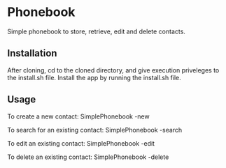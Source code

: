 Phonebook
=========

Simple phonebook to store, retrieve, edit and delete contacts.

Installation
------------
After cloning, cd to the cloned directory, and give execution priveleges to the install.sh file. Install the app by running the install.sh file.

Usage
-----
To create a new contact: SimplePhonebook -new 

To search for an existing contact: SimplePhonebook -search

To edit an existing contact: SimplePhonebook -edit

To delete an existing contact: SimplePhonebook -delete

